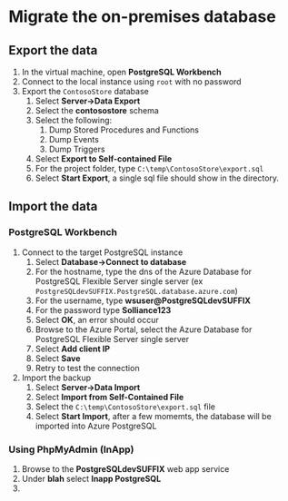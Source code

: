 # Migrate the on-premises database

## Export the data

1. In the virtual machine, open **PostgreSQL Workbench**
2. Connect to the local instance using `root` with no password
3. Export the `ContosoStore` database
   1. Select **Server->Data Export**
   2. Select the **contosostore** schema
   3. Select the following:
      1. Dump Stored Procedures and Functions
      2. Dump Events
      3. Dump Triggers
   4. Select **Export to Self-contained File**
   5. For the project folder, type `C:\temp\ContosoStore\export.sql`
   6. Select **Start Export**, a single sql file should show in the directory.

## Import the data

### PostgreSQL Workbench

1. Connect to the target PostgreSQL instance
   1. Select **Database->Connect to database**
   2. For the hostname, type the dns of the Azure Database for PostgreSQL Flexible Server single server (ex `PostgreSQLdevSUFFIX.PostgreSQL.database.azure.com`)
   3. For the username, type **wsuser@PostgreSQLdevSUFFIX**
   4. For the password type **Solliance123**
   5. Select **OK**, an error should occur
   6. Browse to the Azure Portal, select the Azure Database for PostgreSQL Flexible Server single server
   7. Select **Add client IP**
   8. Select **Save**
   9. Retry to test the connection
2. Import the backup
   1. Select **Server->Data Import**
   2. Select **Import from Self-Contained File**
   3. Select the `C:\temp\ContosoStore\export.sql` file
   4. Select **Start Import**, after a few momemts, the database will be imported into Azure PostgreSQL

### Using PhpMyAdmin (InApp)

1. Browse to the **PostgreSQLdevSUFFIX** web app service
2. Under **blah** select **Inapp PostgreSQL**
3. 